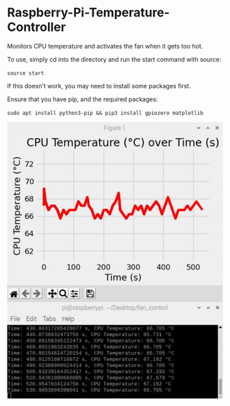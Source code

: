 # Raspberry-Pi-Temperature-Controller
Monitors CPU temperature and activates the fan when it gets too hot.

To use, simply cd into the directory and run the start command with source:

`source start`


If this doesn't work, you may need to install some packages first.

Ensure that you have pip, and the required packages:

`sudo apt install python3-pip && pip3 install gpiozero matplotlib`

![](https://github.com/BornaSadeghi/Raspberry-Pi-Temperature-Controller/blob/main/fancontrol.jpg?raw=true)
